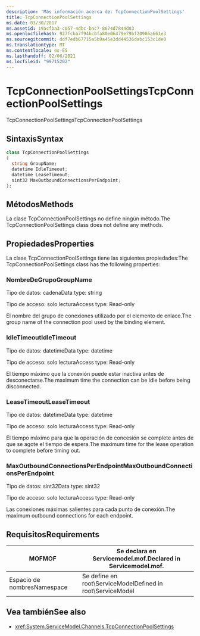 ```yaml
---
description: 'Más información acerca de: TcpConnectionPoolSettings'
title: TcpConnectionPoolSettings
ms.date: 03/30/2017
ms.assetid: 19acfba3-c057-4dbc-bac7-8674d7844d83
ms.openlocfilehash: 927fcba7f94bcbfa80e06479e79bf20986a661e3
ms.sourcegitcommit: ddf7edb67715a5b9a45e3dd44536dabc153c1de0
ms.translationtype: MT
ms.contentlocale: es-ES
ms.lasthandoff: 02/06/2021
ms.locfileid: "99715202"
---
```

# <a name="tcpconnectionpoolsettings"></a><span data-ttu-id="c13a9-103">TcpConnectionPoolSettings</span><span class="sxs-lookup"><span data-stu-id="c13a9-103">TcpConnectionPoolSettings</span></span>

<span data-ttu-id="c13a9-104">TcpConnectionPoolSettings</span><span class="sxs-lookup"><span data-stu-id="c13a9-104">TcpConnectionPoolSettings</span></span>  
  
## <a name="syntax"></a><span data-ttu-id="c13a9-105">Sintaxis</span><span class="sxs-lookup"><span data-stu-id="c13a9-105">Syntax</span></span>  
  
```csharp
class TcpConnectionPoolSettings  
{  
  string GroupName;  
  datetime IdleTimeout;  
  datetime LeaseTimeout;  
  sint32 MaxOutboundConnectionsPerEndpoint;  
};  
```  
  
## <a name="methods"></a><span data-ttu-id="c13a9-106">Métodos</span><span class="sxs-lookup"><span data-stu-id="c13a9-106">Methods</span></span>  

 <span data-ttu-id="c13a9-107">La clase TcpConnectionPoolSettings no define ningún método.</span><span class="sxs-lookup"><span data-stu-id="c13a9-107">The TcpConnectionPoolSettings class does not define any methods.</span></span>  
  
## <a name="properties"></a><span data-ttu-id="c13a9-108">Propiedades</span><span class="sxs-lookup"><span data-stu-id="c13a9-108">Properties</span></span>  

 <span data-ttu-id="c13a9-109">La clase TcpConnectionPoolSettings tiene las siguientes propiedades:</span><span class="sxs-lookup"><span data-stu-id="c13a9-109">The TcpConnectionPoolSettings class has the following properties:</span></span>  
  
### <a name="groupname"></a><span data-ttu-id="c13a9-110">NombreDeGrupo</span><span class="sxs-lookup"><span data-stu-id="c13a9-110">GroupName</span></span>  

 <span data-ttu-id="c13a9-111">Tipo de datos: cadena</span><span class="sxs-lookup"><span data-stu-id="c13a9-111">Data type: string</span></span>  
  
 <span data-ttu-id="c13a9-112">Tipo de acceso: solo lectura</span><span class="sxs-lookup"><span data-stu-id="c13a9-112">Access type: Read-only</span></span>  
  
 <span data-ttu-id="c13a9-113">El nombre del grupo de conexiones utilizado por el elemento de enlace.</span><span class="sxs-lookup"><span data-stu-id="c13a9-113">The group name of the connection pool used by the binding element.</span></span>  
  
### <a name="idletimeout"></a><span data-ttu-id="c13a9-114">IdleTimeout</span><span class="sxs-lookup"><span data-stu-id="c13a9-114">IdleTimeout</span></span>  

 <span data-ttu-id="c13a9-115">Tipo de datos: datetime</span><span class="sxs-lookup"><span data-stu-id="c13a9-115">Data type: datetime</span></span>  
  
 <span data-ttu-id="c13a9-116">Tipo de acceso: solo lectura</span><span class="sxs-lookup"><span data-stu-id="c13a9-116">Access type: Read-only</span></span>  
  
 <span data-ttu-id="c13a9-117">El tiempo máximo que la conexión puede estar inactiva antes de desconectarse.</span><span class="sxs-lookup"><span data-stu-id="c13a9-117">The maximum time the connection can be idle before being disconnected.</span></span>  
  
### <a name="leasetimeout"></a><span data-ttu-id="c13a9-118">LeaseTimeout</span><span class="sxs-lookup"><span data-stu-id="c13a9-118">LeaseTimeout</span></span>  

 <span data-ttu-id="c13a9-119">Tipo de datos: datetime</span><span class="sxs-lookup"><span data-stu-id="c13a9-119">Data type: datetime</span></span>  
  
 <span data-ttu-id="c13a9-120">Tipo de acceso: solo lectura</span><span class="sxs-lookup"><span data-stu-id="c13a9-120">Access type: Read-only</span></span>  
  
 <span data-ttu-id="c13a9-121">El tiempo máximo para que la operación de concesión se complete antes de que se agote el tiempo de espera.</span><span class="sxs-lookup"><span data-stu-id="c13a9-121">The maximum time for the lease operation to complete before timing out.</span></span>  
  
### <a name="maxoutboundconnectionsperendpoint"></a><span data-ttu-id="c13a9-122">MaxOutboundConnectionsPerEndpoint</span><span class="sxs-lookup"><span data-stu-id="c13a9-122">MaxOutboundConnectionsPerEndpoint</span></span>  

 <span data-ttu-id="c13a9-123">Tipo de datos: sint32</span><span class="sxs-lookup"><span data-stu-id="c13a9-123">Data type: sint32</span></span>  
  
 <span data-ttu-id="c13a9-124">Tipo de acceso: solo lectura</span><span class="sxs-lookup"><span data-stu-id="c13a9-124">Access type: Read-only</span></span>  
  
 <span data-ttu-id="c13a9-125">Las conexiones máximas salientes para cada punto de conexión.</span><span class="sxs-lookup"><span data-stu-id="c13a9-125">The maximum outbound connections for each endpoint.</span></span>  
  
## <a name="requirements"></a><span data-ttu-id="c13a9-126">Requisitos</span><span class="sxs-lookup"><span data-stu-id="c13a9-126">Requirements</span></span>  
  
|<span data-ttu-id="c13a9-127">MOF</span><span class="sxs-lookup"><span data-stu-id="c13a9-127">MOF</span></span>|<span data-ttu-id="c13a9-128">Se declara en Servicemodel.mof.</span><span class="sxs-lookup"><span data-stu-id="c13a9-128">Declared in Servicemodel.mof.</span></span>|  
|---------|-----------------------------------|  
|<span data-ttu-id="c13a9-129">Espacio de nombres</span><span class="sxs-lookup"><span data-stu-id="c13a9-129">Namespace</span></span>|<span data-ttu-id="c13a9-130">Se define en root\ServiceModel</span><span class="sxs-lookup"><span data-stu-id="c13a9-130">Defined in root\ServiceModel</span></span>|  
  
## <a name="see-also"></a><span data-ttu-id="c13a9-131">Vea también</span><span class="sxs-lookup"><span data-stu-id="c13a9-131">See also</span></span>

- <xref:System.ServiceModel.Channels.TcpConnectionPoolSettings>
